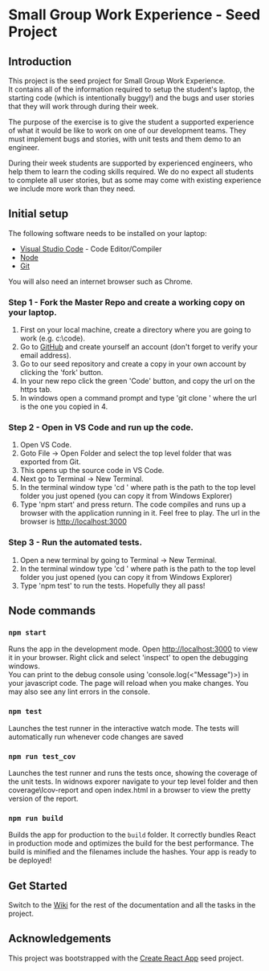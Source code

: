 # Small Group Work Experience - Seed Project

## Introduction

This project is the seed project for Small Group Work Experience.  
It contains all of the information required to setup the student's laptop, the starting code (which is intentionally buggy!) and the bugs and user stories that they will work through during their week.

The purpose of the exercise is to give the student a supported experience of what it would be like to work on one of our development teams.  They must implement bugs and stories, with unit tests and them demo to an engineer.  

During their week students are supported by experienced engineers, who help them to learn the coding skills required.  We do no expect all students to complete all user stories, but as some may come with existing experience we include more work than they need.

## Initial setup

The following software needs to be installed on your laptop:

- [Visual Studio Code](https://code.visualstudio.com/) - Code Editor/Compiler
- [Node](https://nodejs.org/en)
- [Git](https://git-scm.com/)

You will also need an internet browser such as Chrome.

### Step 1 - Fork the Master Repo and create a working copy on your laptop.

1) First on your local machine, create a directory where you are going to work (e.g. c:\code).
2) Go to [GitHub](https://github.com/) and create yourself an account (don't forget to verify your email address).
3) Go to our seed repository and create a copy in your own account by clicking the 'fork' button.
4) In your new repo  click the green 'Code' button, and copy the url on the https tab.
5) In windows open a command prompt and type 'git clone <url>' where the url is the one you copied in 4.

### Step 2 - Open in VS Code and run up the code.

1) Open VS Code.
2) Goto File -> Open Folder and select the top level folder that was exported from Git.
3) This opens up the source code in VS Code.
4) Next go to Terminal -> New Terminal.
5) In the terminal window type 'cd <path>' where path is the path to the top level folder you just opened (you can copy it from Windows Explorer)
6) Type 'npm start' and press return.  The code compiles and runs up a browser with the application running in it.  Feel free to play.
   The url in the browser is [http://localhost:3000](http://localhost:3000)
### Step 3 - Run the automated tests.

1) Open a new terminal by going to Terminal -> New Terminal.
2) In the terminal window type 'cd <path>' where path is the path to the top level folder you just opened (you can copy it from Windows Explorer)
3) Type 'npm test' to run the tests.  Hopefully they all pass!

## Node commands
### `npm start`  
Runs the app in the development mode.  Open [http://localhost:3000](http://localhost:3000) to view it in your browser.
Right click and select 'inspect' to open the debugging windows.  
You can print to the debug console using 'console.log(<"Message")>) in your javascript code.
The page will reload when you make changes.  You may also see any lint errors in the console.
### `npm test`
Launches the test runner in the interactive watch mode.  The tests will automatically run whenever code changes are saved
### `npm run test_cov` 
Launches the test runner and runs the tests once, showing the coverage of the unit tests.
In widnows exporer navigate to your tep level folder and then coverage\lcov-report and open index.html in a browser to view the pretty version of the report.
### `npm run build`
Builds the app for production to the `build` folder.  It correctly bundles React in production mode and optimizes the build for the best performance.
The build is minified and the filenames include the hashes. Your app is ready to be deployed!

## Get Started

Switch to the [Wiki](https://github.com/KfWorkExp/WorkExpMaster/wiki) for the rest of the documentation and all the tasks in the project.

## Acknowledgements

This project was bootstrapped with the [Create React App](https://github.com/facebook/create-react-app) seed project.
